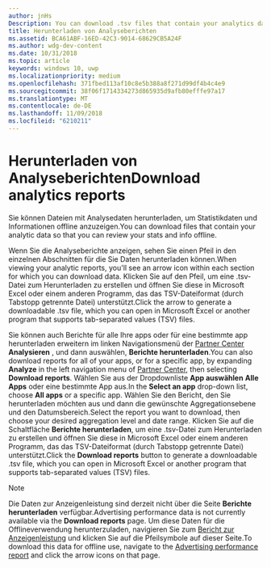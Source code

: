 ```yaml
---
author: jnHs
Description: You can download .tsv files that contain your analytics data so that you can review your stats and info offline.
title: Herunterladen von Analyseberichten
ms.assetid: BCA61ABF-16ED-42C3-9014-68629CB5A24F
ms.author: wdg-dev-content
ms.date: 10/31/2018
ms.topic: article
keywords: windows 10, uwp
ms.localizationpriority: medium
ms.openlocfilehash: 371fbed113af10c8e5b388a8f271d99df4b4c4e9
ms.sourcegitcommit: 38f06f1714334273d865935d9afb80efffe97a17
ms.translationtype: MT
ms.contentlocale: de-DE
ms.lasthandoff: 11/09/2018
ms.locfileid: "6210211"
---
```

# <a name="download-analytics-reports"></a><span data-ttu-id="c6824-103">Herunterladen von Analyseberichten</span><span class="sxs-lookup"><span data-stu-id="c6824-103">Download analytics reports</span></span>


<span data-ttu-id="c6824-104">Sie können Dateien mit Analysedaten herunterladen, um Statistikdaten und Informationen offline anzuzeigen.</span><span class="sxs-lookup"><span data-stu-id="c6824-104">You can download files that contain your analytic data so that you can review your stats and info offline.</span></span>

<span data-ttu-id="c6824-105">Wenn Sie die Analyseberichte anzeigen, sehen Sie einen Pfeil in den einzelnen Abschnitten für die Sie Daten herunterladen können.</span><span class="sxs-lookup"><span data-stu-id="c6824-105">When viewing your analytic reports, you'll see an arrow icon within each section for which you can download data.</span></span> <span data-ttu-id="c6824-106">Klicken Sie auf den Pfeil, um eine .tsv-Datei zum Herunterladen zu erstellen und öffnen Sie diese in Microsoft Excel oder einem anderen Programm, das das TSV-Dateiformat (durch Tabstopp getrennte Datei) unterstützt.</span><span class="sxs-lookup"><span data-stu-id="c6824-106">Click the arrow to generate a downloadable .tsv file, which you can open in Microsoft Excel or another program that supports tab-separated values (TSV) files.</span></span>

<span data-ttu-id="c6824-107">Sie können auch Berichte für alle Ihre apps oder für eine bestimmte app herunterladen erweitern im linken Navigationsmenü der [Partner Center](https://partner.microsoft.com/dashboard) **Analysieren** , und dann auswählen, **Berichte herunterladen**.</span><span class="sxs-lookup"><span data-stu-id="c6824-107">You can also download reports for all of your apps, or for a specific app, by expanding **Analyze** in the left navigation menu of [Partner Center](https://partner.microsoft.com/dashboard), then selecting **Download reports**.</span></span> <span data-ttu-id="c6824-108">Wählen Sie aus der Dropdownliste **App auswählen** **Alle Apps** oder eine bestimmte App aus.</span><span class="sxs-lookup"><span data-stu-id="c6824-108">In the **Select an app** drop-down list, choose **All apps** or a specific app.</span></span> <span data-ttu-id="c6824-109">Wählen Sie den Bericht, den Sie herunterladen möchten aus und dann die gewünschte Aggregationsebene und den Datumsbereich.</span><span class="sxs-lookup"><span data-stu-id="c6824-109">Select the report you want to download, then choose your desired aggregation level and date range.</span></span> <span data-ttu-id="c6824-110">Klicken Sie auf die Schaltfläche **Berichte herunterladen**, um eine .tsv-Datei zum Herunterladen zu erstellen und öffnen Sie diese in Microsoft Excel oder einem anderen Programm, das das TSV-Dateiformat (durch Tabstopp getrennte Datei) unterstützt.</span><span class="sxs-lookup"><span data-stu-id="c6824-110">Click the **Download reports** button to generate a downloadable .tsv file, which you can open in Microsoft Excel or another program that supports tab-separated values (TSV) files.</span></span>

> [!NOTE]
> <span data-ttu-id="c6824-111">Die Daten zur Anzeigenleistung sind derzeit nicht über die Seite **Berichte herunterladen** verfügbar.</span><span class="sxs-lookup"><span data-stu-id="c6824-111">Advertising performance data is not currently available via the **Download reports** page.</span></span> <span data-ttu-id="c6824-112">Um diese Daten für die Offlineverwendung herunterzuladen, navigieren Sie zum [Bericht zur Anzeigenleistung](advertising-performance-report.md) und klicken Sie auf die Pfeilsymbole auf dieser Seite.</span><span class="sxs-lookup"><span data-stu-id="c6824-112">To download this data for offline use, navigate to the [Advertising performance report](advertising-performance-report.md) and click the arrow icons on that page.</span></span> 
